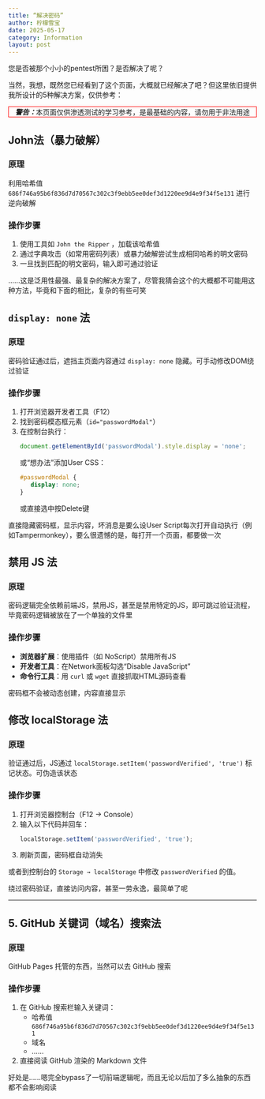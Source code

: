 ```yaml
---
title: “解决密码”
author: 柠檬雪宝
date: 2025-05-17
category: Information
layout: post
---
```


您是否被那个小小的pentest所困？是否解决了呢？

当然，我想，既然您已经看到了这个页面，大概就已经解决了吧？但这里依旧提供我所设计的5种解决方案，仅供参考：

<div style="text-align: center; border: 1px solid #ff0000;">
    <em><b>警告：</b></em>本页面仅供渗透测试的学习参考，是最基础的内容，请勿用于非法用途
</div>

## John法（暴力破解）
### 原理
利用哈希值 `686f746a95b6f836d7d70567c302c3f9ebb5ee0def3d1220ee9d4e9f34f5e131` 进行逆向破解

### 操作步骤

1. 使用工具如 `John the Ripper` ，加载该哈希值
2. 通过字典攻击（如常用密码列表）或暴力破解尝试生成相同哈希的明文密码
3. 一旦找到匹配的明文密码，输入即可通过验证

……这是泛用性最强、最复杂的解决方案了，尽管我猜会这个的大概都不可能用这种方法，毕竟和下面的相比，复杂的有些可笑

## `display: none` 法
### 原理
密码验证通过后，遮挡主页面内容通过 `display: none` 隐藏。可手动修改DOM绕过验证

### 操作步骤
1. 打开浏览器开发者工具（F12）
2. 找到密码模态框元素（`id="passwordModal"`）
3. 在控制台执行：
   ```javascript
   document.getElementById('passwordModal').style.display = 'none';
   ```
   或“想办法”添加User CSS：
   ```css
   #passwordModal {
      display: none;
   }
   ```
   或直接选中按Delete键

直接隐藏密码框，显示内容，坏消息是要么设User Script每次打开自动执行（例如Tampermonkey），要么很遗憾的是，每打开一个页面，都要做一次

## 禁用 JS 法
### 原理
密码逻辑完全依赖前端JS，禁用JS，甚至是禁用特定的JS，即可跳过验证流程，毕竟密码逻辑被放在了一个单独的文件里

### 操作步骤
- **浏览器扩展**：使用插件（如 NoScript）禁用所有JS
- **开发者工具**：在Network面板勾选“Disable JavaScript”
- **命令行工具**：用 `curl` 或 `wget` 直接抓取HTML源码查看

密码框不会被动态创建，内容直接显示

## 修改 localStorage 法
### 原理
验证通过后，JS通过 `localStorage.setItem('passwordVerified', 'true')` 标记状态。可伪造该状态

### 操作步骤
1. 打开浏览器控制台（F12 → Console）
2. 输入以下代码并回车：
   ```javascript
   localStorage.setItem('passwordVerified', 'true');
   ```
3. 刷新页面，密码框自动消失

或者到控制台的 `Storage → localStorage` 中修改 `passwordVerified` 的值。
   
绕过密码验证，直接访问内容，甚至一劳永逸，最简单了呢

---

## 5. **GitHub 关键词（域名）搜索法**
### 原理
GitHub Pages 托管的东西，当然可以去 GitHub 搜索

### 操作步骤
1. 在 GitHub 搜索栏输入关键词：
   - 哈希值 `686f746a95b6f836d7d70567c302c3f9ebb5ee0def3d1220ee9d4e9f34f5e131`
   - 域名
   - ……
2. 直接阅读 GitHub 渲染的 Markdown 文件

好处是……嗯完全bypass了一切前端逻辑呢，而且无论以后加了多么抽象的东西都不会影响阅读